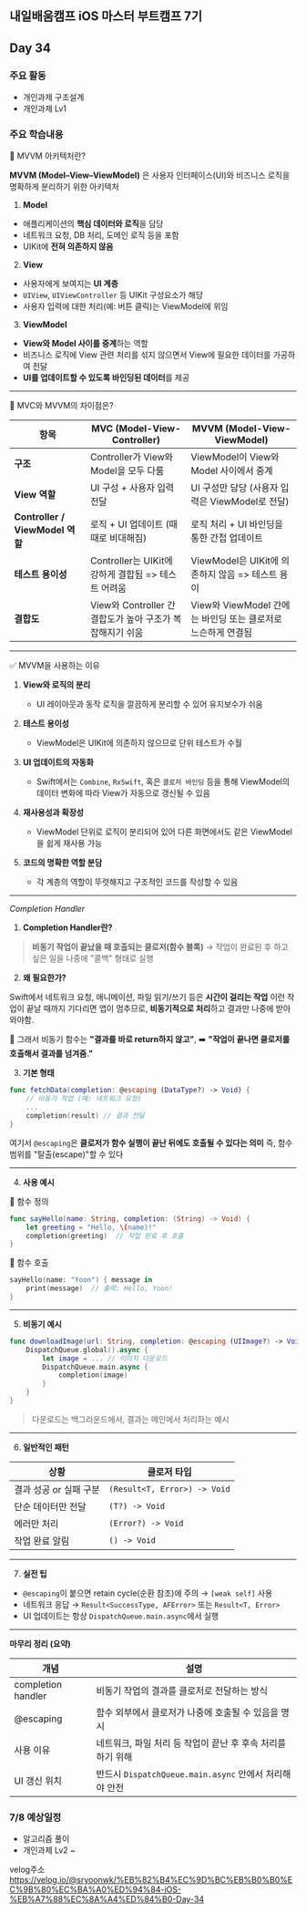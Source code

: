 ## 내일배움캠프 iOS 마스터 부트캠프 7기

## Day 34

### 주요 활동
- 개인과제 구조설계
- 개인과제 Lv1

### 주요 학습내용

🔷 MVVM 아키텍처란?

**MVVM (Model–View–ViewModel)** 은 사용자 인터페이스(UI)와 비즈니스 로직을 명확하게 분리하기 위한 아키텍처

1. **Model**

* 애플리케이션의 **핵심 데이터와 로직**을 담당
* 네트워크 요청, DB 처리, 도메인 로직 등을 포함
* UIKit에 **전혀 의존하지 않음**

2. **View**

* 사용자에게 보여지는 **UI 계층**
* `UIView`, `UIViewController` 등 UIKit 구성요소가 해당
* 사용자 입력에 대한 처리(예: 버튼 클릭)는 ViewModel에 위임

3. **ViewModel**

* **View와 Model 사이를 중계**하는 역할
* 비즈니스 로직에 View 관련 처리를 섞지 않으면서 View에 필요한 데이터를 가공하여 전달
* **UI를 업데이트할 수 있도록 바인딩된 데이터**를 제공

---

🔶 MVC와 MVVM의 차이점은?

| 항목                            | MVC (Model-View-Controller)             | MVVM (Model-View-ViewModel)              |
| ----------------------------- | --------------------------------------- | ---------------------------------------- |
| **구조**                        | Controller가 View와 Model을 모두 다룸          | ViewModel이 View와 Model 사이에서 중계           |
| **View 역할**                   | UI 구성 + 사용자 입력 전달                       | UI 구성만 담당 (사용자 입력은 ViewModel로 전달)        |
| **Controller / ViewModel 역할** | 로직 + UI 업데이트 (때때로 비대해짐)                 | 로직 처리 + UI 바인딩을 통한 간접 업데이트               |
| **테스트 용이성**                   | Controller는 UIKit에 강하게 결합됨 => 테스트 어려움   | ViewModel은 UIKit에 의존하지 않음 => 테스트 용이      |
| **결합도**                       | View와 Controller 간 결합도가 높아 구조가 복잡해지기 쉬움 | View와 ViewModel 간에는 바인딩 또는 클로저로 느슨하게 연결됨 |

---

✅ MVVM을 사용하는 이유

1. **View와 로직의 분리**

   * UI 레이아웃과 동작 로직을 깔끔하게 분리할 수 있어 유지보수가 쉬움

2. **테스트 용이성**

   * ViewModel은 UIKit에 의존하지 않으므로 단위 테스트가 수월

3. **UI 업데이트의 자동화**

   * Swift에서는 `Combine`, `RxSwift`, 혹은 `클로저 바인딩` 등을 통해 ViewModel의 데이터 변화에 따라 View가 자동으로 갱신될 수 있음

4. **재사용성과 확장성**

   * ViewModel 단위로 로직이 분리되어 있어 다른 화면에서도 같은 ViewModel을 쉽게 재사용 가능

5. **코드의 명확한 역할 분담**

   * 각 계층의 역할이 뚜렷해지고 구조적인 코드를 작성할 수 있음

---
*Completion Handler*

1. **Completion Handler란?**

> **비동기 작업이 끝났을 때 호출되는 클로저(함수 블록)**
> → 작업이 완료된 후 하고 싶은 일을 나중에 "콜백" 형태로 실행



2. **왜 필요한가?**

Swift에서 네트워크 요청, 애니메이션, 파일 읽기/쓰기 등은 **시간이 걸리는 작업**
이런 작업이 끝날 때까지 기다리면 앱이 멈추므로, **비동기적으로 처리**하고 결과만 나중에 받아와야함.

🔁 그래서 비동기 함수는 **"결과를 바로 return하지 않고"**,
➡️ **"작업이 끝나면 클로저를 호출해서 결과를 넘겨줌."**



3. **기본 형태**

```swift
func fetchData(completion: @escaping (DataType?) -> Void) {
    // 비동기 작업 (예: 네트워크 요청)
    ...
    completion(result) // 결과 전달
}
```

여기서 `@escaping`은 **클로저가 함수 실행이 끝난 뒤에도 호출될 수 있다는 의미**
즉, 함수 범위를 "탈출(escape)"할 수 있다

---

4. **사용 예시**

🔹 함수 정의

```swift
func sayHello(name: String, completion: (String) -> Void) {
    let greeting = "Hello, \(name)!"
    completion(greeting)  // 작업 완료 후 호출
}
```

🔹 함수 호출

```swift
sayHello(name: "Yoon") { message in
    print(message)  // 출력: Hello, Yoon!
}
```

---

5. **비동기 예시**

```swift
func downloadImage(url: String, completion: @escaping (UIImage?) -> Void) {
    DispatchQueue.global().async {
        let image = ... // 이미지 다운로드
        DispatchQueue.main.async {
            completion(image)
        }
    }
}
```

>  다운로드는 백그라운드에서, 결과는 메인에서 처리하는 예시

---

6. **일반적인 패턴**

| 상황             | 클로저 타입                       |
| -------------- | ---------------------------- |
| 결과 성공 or 실패 구분 | `(Result<T, Error>) -> Void` |
| 단순 데이터만 전달     | `(T?) -> Void`               |
| 에러만 처리         | `(Error?) -> Void`           |
| 작업 완료 알림       | `() -> Void`                 |

---

7. **실전 팁**

* `@escaping`이 붙으면 retain cycle(순환 참조)에 주의 → `[weak self]` 사용
* 네트워크 응답 → `Result<SuccessType, AFError>` 또는 `Result<T, Error>`
* UI 업데이트는 항상 `DispatchQueue.main.async`에서 실행

---

**마무리 정리 (요약)**

| 개념                 | 설명                                         |
| ------------------ | ------------------------------------------ |
| completion handler | 비동기 작업의 결과를 클로저로 전달하는 방식                   |
| @escaping          | 함수 외부에서 클로저가 나중에 호출될 수 있음을 명시              |
| 사용 이유              | 네트워크, 파일 처리 등 작업이 끝난 후 후속 처리를 하기 위해        |
| UI 갱신 위치           | 반드시 `DispatchQueue.main.async` 안에서 처리해야 안전 |


### 7/8 예상일정
- 알고리즘 풀이
- 개인과제 Lv2 ~

velog주소   
https://velog.io/@sryoonwk/%EB%82%B4%EC%9D%BC%EB%B0%B0%EC%9B%80%EC%BA%A0%ED%94%84-iOS-%EB%A7%88%EC%8A%A4%ED%84%B0-Day-34